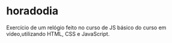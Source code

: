 # horadodia
Exercício de um relógio feito no curso de JS básico do curso em vídeo,utilizando HTML, CSS e JavaScript.


